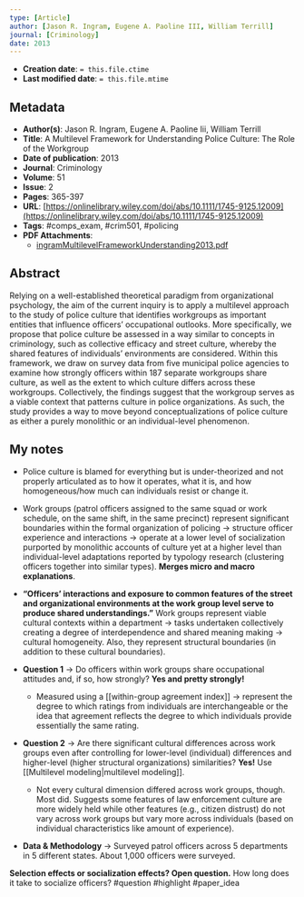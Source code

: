 ```yaml
---
type: [Article]
author: [Jason R. Ingram, Eugene A. Paoline III, William Terrill]
journal: [Criminology]
date: 2013
---
```


* **Creation date**: `= this.file.ctime`
* **Last modified date**: `= this.file.mtime`

## Metadata

* **Author(s)**: Jason R. Ingram, Eugene A. Paoline Iii, William Terrill
* **Title**: A Multilevel Framework for Understanding Police Culture: The Role of the Workgroup
* **Date of publication**: 2013
* **Journal**: Criminology
* **Volume**: 51
* **Issue**: 2
* **Pages**: 365-397
* **URL**: [https://onlinelibrary.wiley.com/doi/abs/10.1111/1745-9125.12009](https://onlinelibrary.wiley.com/doi/abs/10.1111/1745-9125.12009)
* **Tags**: #comps_exam, #crim501, #policing
* **PDF Attachments**:
  * [ingramMultilevelFrameworkUnderstanding2013.pdf](zotero://open-pdf/library/items/QJPYX64N)

## Abstract

Relying on a well-established theoretical paradigm from organizational psychology, the aim of the current inquiry is to apply a multilevel approach to the study of police culture that identifies workgroups as important entities that influence officers’ occupational outlooks. More specifically, we propose that police culture be assessed in a way similar to concepts in criminology, such as collective efficacy and street culture, whereby the shared features of individuals’ environments are considered. Within this framework, we draw on survey data from five municipal police agencies to examine how strongly officers within 187 separate workgroups share culture, as well as the extent to which culture differs across these workgroups. Collectively, the findings suggest that the workgroup serves as a viable context that patterns culture in police organizations. As such, the study provides a way to move beyond conceptualizations of police culture as either a purely monolithic or an individual-level phenomenon.

## My notes

- Police culture is blamed for everything but is under-theorized and not properly articulated as to how it operates, what it is, and how homogeneous/how much can individuals resist or change it.

- Work groups (patrol officers assigned to the same squad or work schedule, on the same shift, in the same precinct) represent significant boundaries within the formal organization of policing → structure officer experience and interactions -> operate at a lower level of socialization purported by monolithic accounts of culture yet at a higher level than individual-level adaptations reported by typology research (clustering officers together into similar types). **Merges micro and macro explanations**.

- **“Officers’ interactions and exposure to common features of the street and organizational environments at the work group level serve to produce shared understandings.”** Work groups represent viable cultural contexts within a department → tasks undertaken collectively creating a degree of interdependence and shared meaning making → cultural homogeneity. Also, they represent structural boundaries (in addition to these cultural boundaries).
    
- **Question 1** → Do officers within work groups share occupational attitudes and, if so, how strongly? **Yes and pretty strongly!**
	- Measured using a [[within-group agreement index]] -> represent the degree to which ratings from individuals are interchangeable or the idea that agreement reflects the degree to which individuals provide essentially the same rating.

- **Question 2** → Are there significant cultural differences across work groups even after controlling for lower-level (individual) differences and higher-level (higher structural organizations) similarities? **Yes!** Use [[Multilevel modeling|multilevel modeling]].
	- Not every cultural dimension differed across work groups, though. Most did. Suggests some features of law enforcement culture are more widely held while other features (e.g., citizen distrust) do not vary across work groups but vary more across individuals (based on individual characteristics like amount of experience).
    
- **Data & Methodology** → Surveyed patrol officers across 5 departments in 5 different states. About 1,000 officers were surveyed.

**Selection effects or socialization effects? Open question.** How long does it take to socialize officers? #question #highlight #paper_idea 